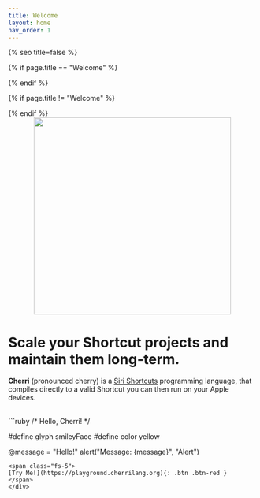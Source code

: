 ```yaml
---
title: Welcome
layout: home
nav_order: 1
---
```


{% seo title=false %}

{% if page.title == "Welcome" %}
<title>Scale Siri Shortcut projects and maintain them long-term | Cherri</title>
{% endif %}

{% if page.title != "Welcome" %}
<title>{{ page.title }} | {{ site.title }}</title>
{% endif %}

<div style="text-align: center">
  <img src="https://github.com/electrikmilk/cherrilang.org/assets/4368524/90defca4-2824-4525-a58c-bacf4555c80e" width="400px"/>
</div>

# Scale your Shortcut projects and maintain them long-term.

**Cherri** (pronounced cherry) is a <a href="https://apps.apple.com/us/app/shortcuts/id1462947752" ref="noreferrer noopener" target="_blank">Siri Shortcuts</a> programming language, that compiles directly to a valid Shortcut you can then run on your Apple devices.

<br/>

<div class="code-example" markdown="1">
```ruby
/* Hello, Cherri! */

#define glyph smileyFace
#define color yellow

@message = "Hello!"
alert("Message: {message}", "Alert")
```
<span class="fs-5">
[Try Me!](https://playground.cherrilang.org){: .btn .btn-red }
</span>
</div>
